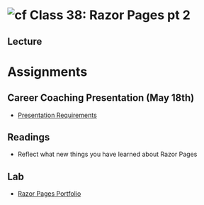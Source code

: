# ![cf](http://i.imgur.com/7v5ASc8.png) Class 38: Razor Pages pt 2
## Lecture


# Assignments 

## Career Coaching Presentation (May 18th)
- [Presentation Requirements](https://docs.google.com/presentation/d/1T_tZ3T-TSXNS6f-mt-As_LAtzdbZYewnCcwak8jIjdk/edit?usp=sharing)

## Readings
- Reflect what new things you have learned about Razor Pages

## Lab
- [Razor Pages Portfolio](https://github.com/codefellows-seattle-dotnet-401d3/Razor-Pages-Portfolio)



